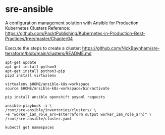 # sre-ansible
A configuration management solution with Ansible for Production Kubernetes Clusters
Reference: https://github.com/PacktPublishing/Kubernetes-in-Production-Best-Practices/tree/master/Chapter04

Execute the steps to create a cluster: https://github.com/NickBaynham/sre-terraform/blob/main/clusters/README.md
```
apt-get update
apt-get install python3
apt-get install python3-pip
pip3 install virtualenv

virtualenv $HOME/ansible-k8s-workspace
source $HOME/ansible-k8s-workspace/bin/activate

pip install ansible openshift pyyaml requests

ansible-playbook -i \
/root/sre-ansible/inventories/clusters/ \
-e "worker_iam_role_arn=$(terraform output worker_iam_role_arn)" \
/root/sre-ansible/cluster.yaml

kubectl get namespaces
```
